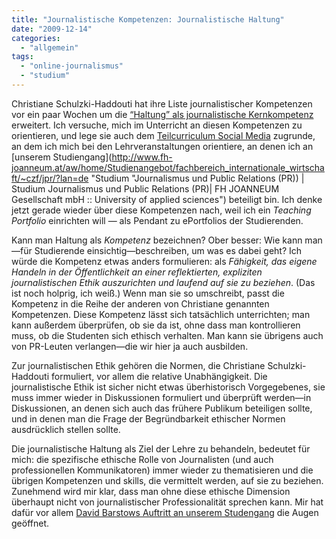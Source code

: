 ```yaml
---
title: "Journalistische Kompetenzen: Journalistische Haltung"
date: "2009-12-14"
categories: 
  - "allgemein"
tags: 
  - "online-journalismus"
  - "studium"
---
```


Christiane Schulzki-Haddouti hat ihre Liste journalistischer Kompetenzen vor ein paar Wochen um die [“Haltung” als journalistische Kernkompetenz](http://blog.kooptech.de/2009/11/haltung-als-journalistische-kernkompetenz/ "KoopTech » Medien » “Haltung” als journalistische Kernkompetenz") erweitert. Ich versuche, mich im Unterricht an diesen Kompetenzen zu orientieren, und lege sie auch dem [Teilcurriculum Social Media](http://docs.google.com/View?id=dfpbmvq6_26dm9jhqhd "Teilcurriculum Social Media") zugrunde, an dem ich mich bei den Lehrveranstaltungen orientiere, an denen ich an [unserem Studiengang](http://www.fh-joanneum.at/aw/home/Studienangebot/fachbereich_internationale_wirtschaft/~czf/jpr/?lan=de "Studium "Journalismus und Public Relations (PR)) | Studium Journalismus und Public Relations (PR)| FH JOANNEUM Gesellschaft mbH :: University of applied sciences") beteiligt bin. Ich denke jetzt gerade wieder über diese Kompetenzen nach, weil ich ein _Teaching Portfolio_ einrichten will — als Pendant zu ePortfolios der Studierenden.

Kann man Haltung als _Kompetenz_ bezeichnen? Ober besser: Wie kann man—für Studierende einsichtig—beschreiben, um was es dabei geht? Ich würde die Kompetenz etwas anders formulieren: als _Fähigkeit, das eigene Handeln in der Öffentlichkeit an einer reflektierten, expliziten journalistischen Ethik auszurichten und laufend auf sie zu beziehen_. (Das ist noch holprig, ich weiß.) Wenn man sie so umschreibt, passt die Kompetenz in die Reihe der anderen von Christiane genannten Kompetenzen. Diese Kompetenz lässt sich tatsächlich unterrichten; man kann außerdem überprüfen, ob sie da ist, ohne dass man kontrollieren muss, ob die Studenten sich ethisch verhalten. Man kann sie übrigens auch von PR-Leuten verlangen—die wir hier ja auch ausbilden.

Zur journalistischen Ethik gehören die Normen, die Christiane Schulzki-Haddouti formuliert, vor allem die relative Unabhängigkeit. Die journalistische Ethik ist sicher nicht etwas überhistorisch Vorgegebenes, sie muss immer wieder in Diskussionen formuliert und überprüft werden—in Diskussionen, an denen sich auch das frühere Publikum beteiligen sollte, und in denen man die Frage der Begründbarkeit ethischer Normen ausdrücklich stellen sollte.

Die journalistische Haltung als Ziel der Lehre zu behandeln, bedeutet für mich: die spezifische ethische Rolle von Journalisten (und auch professionellen Kommunikatoren) immer wieder zu thematisieren und die übrigen Kompetenzen und skills, die vermittelt werden, auf sie zu beziehen. Zunehmend wird mir klar, dass man ohne diese ethische Dimension überhaupt nicht von journalistischer Professionalität sprechen kann. Mir hat dafür vor allem [David Barstows Auftritt an unserem Studengang](http://heinz.typepad.com/lostandfound/2009/11/fight-like-hell-for-your-storynotizen-zur-journalistischen-haltung.html "Lost and Found: Fight like hell for your story!Notizen zur journalistischen Haltung") die Augen geöffnet.
